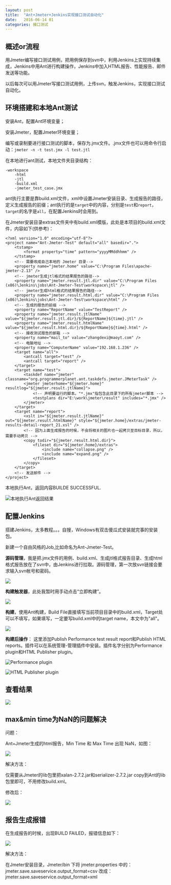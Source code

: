 ```yaml
---
layout: post
title:  "Ant+Jmeter+Jenkins实现接口测试自动化"
date:   2016-06-14 01
categories: 接口测试
---
```




## 概述or流程 ##

用Jmeter编写接口测试用例，把用例保存到svn中，利用Jenkins上实现持续集成，Jenkins中用Ant进行构建操作，Jenkins中加入HTML报告、性能报告、邮件发送等功能。

以后每次可以用Jmeter写接口测试用例，上传svn，触发Jenkins，实现接口测试自动化。

## 环境搭建和本地Ant测试 ##

安装Ant，配置Ant环境变量；

安装Jmeter，配置Jmeter环境变量；

编写或录制要进行接口测试的脚本，保存为.jmx文件。.jmx文件也可以用命令行启动：`jmeter -n -t test.jmx -l test.jtl`

在本地进行ant测试，本地文件夹目录结构：

	-workspace
		-html
		-jtl
		-build.xml
		-jmeter_test_case.jmx

ant执行主要是靠build.xml文件，xml中设置Jmeter安装目录、生成报告的路径，定义生成报告的前缀；ant执行的是`target`中的内容，分别是`test`和`report`，`target`的名字是`all`，在配置Jenkins时会用到。

在Jmeter安装目录extras文件夹中有build.xml模版，此处是本项目的build.xml文件，内容如下(供参考)：

	<?xml version="1.0" encoding="utf-8"?>
	<project name="Ant-Jmeter-Test" default="all" basedir=".">
	    <tstamp>
	        <format property="time" pattern="yyyyMMddhhmm" />
	    </tstamp>
	    <!-- 需要改成自己本地的 Jmeter 目录-->
	    <property name="jmeter.home" value="C:\Program Files\apache-jmeter-2.13" />
	    <!-- jmeter生成jtl格式的结果报告的路径-->
	    <property name="jmeter.result.jtl.dir" value="C:\Program Files (x86)\Jenkins\jobs\Ant-Jmeter-Test\workspace\jtl" />
	    <!-- jmeter生成html格式的结果报告的路径-->
	    <property name="jmeter.result.html.dir" value="C:\Program Files (x86)\Jenkins\jobs\Ant-Jmeter-Test\workspace\html" />
	    <!-- 生成的报告的前缀 -->
	    <property name="ReportName" value="TestReport" />
	    <property name="jmeter.result.jtlName" value="${jmeter.result.jtl.dir}/${ReportName}${time}.jtl" />
	    <property name="jmeter.result.htmlName" value="${jmeter.result.html.dir}/${ReportName}${time}.html" />
	    <!-- 接收测试报告的邮箱 -->
	    <property name="mail_to" value="zhangdexi@maoyt.com" />
	    <!-- 电脑地址 -->
	    <property name="ComputerName" value="192.168.1.236" />
	    <target name="all">
	        <antcall target="test" />
	        <antcall target="report" />
	    </target>
	    <target name="test">
	        <taskdef name="jmeter" classname="org.programmerplanet.ant.taskdefs.jmeter.JMeterTask" />
	        <jmeter jmeterhome="${jmeter.home}" resultlog="${jmeter.result.jtlName}">
	            <!-- 声明要运行的脚本。"*.jmx"指包含此目录下的所有jmeter脚本 -->
	            <testplans dir="E:\work\jmeter\result" includes="*.jmx" />
	        </jmeter>
	    </target>
	    <target name="report">
	        <xslt in="${jmeter.result.jtlName}" out="${jmeter.result.htmlName}" style="${jmeter.home}/extras/jmeter-results-detail-report_21.xsl" />
	        <!-- 因为上面生成报告的时候，不会将相关的图片也一起拷贝至目标目录，所以，需要手动拷贝 -->
	        <copy todir="${jmeter.result.html.dir}">
	            <fileset dir="${jmeter.home}/extras">
	                <include name="collapse.png" />
	                <include name="expand.png" />
	            </fileset>
	        </copy>
	    </target>
	    <!-- 发送邮件 -->
	</project>

本地执行Ant，返回内容BUILDE SUCCESSFUL.

![本地执行Ant返回结果](http://7fvd6e.com1.z0.glb.clouddn.com/%E6%9C%AC%E5%9C%B0Ant.jpg)

## 配置Jenkins ##

搭建Jenkins，太多教程。。。自搜，Windows有双击傻瓜式安装就完事的安装包。

新建一个自由风格的Job,比如命名为Ant-Jmeter-Test。

**源码管理**，我是把.jmx文件的用例、build.xml、生成jtl格式报告目录、生成html格式报告放在了svn中，由Jenkins进行拉取。源码管理，第一次放svn链接会要求输入svn帐号和密码。

![](http://7fvd6e.com1.z0.glb.clouddn.com/Jenkins%E6%BA%90%E7%A0%81%E7%AE%A1%E7%90%86.jpg)

**构建触发器**，此处我暂时用手动点击“立即构建”。

![](http://7fvd6e.com1.z0.glb.clouddn.com/Jenkins%E6%9E%84%E5%BB%BA%E8%A7%A6%E5%8F%91%E5%99%A8.jpg)

**构建**，使用Ant构建，Build File直接填写当前项目目录中的build.xml，Target处可以不填写，如果填写，一定要写build.xml中的target name，本文中为"all"。

![](http://7fvd6e.com1.z0.glb.clouddn.com/Jenkins%E6%9E%84%E5%BB%BA.jpg)

**构建后操作**：
这里添加Publish Performance test result report和Publish HTML reports。插件可以在系统管理-管理插件中安装。插件名字分别为Performance plugin和HTML Publisher plugin。

![Performance plugin](http://7fvd6e.com1.z0.glb.clouddn.com/Jenkins-Publish-Performance-test-result-report.jpg)

![HTML Publisher plugin](http://7fvd6e.com1.z0.glb.clouddn.com/Jenkins-Publish-HTML-reports.jpg)

## 查看结果 ##

![](http://7fvd6e.com1.z0.glb.clouddn.com/Jenkins-console-output.jpg)



## max&min time为NaN的问题解决 ##

问题：

Ant+Jmeter生成的html报告，Min Time 和 Max Time 出现 NaN，如图：

![](http://7fvd6e.com1.z0.glb.clouddn.com/Min&MaxTime-NaN.jpg)

解决方法：

仅需要从Jmeter的lib包里把xalan-2.7.2.jar和serializer-2.7.2.jar copy到Ant的lib包里即可，不用修改build.xml。

修改后：

![](http://7fvd6e.com1.z0.glb.clouddn.com/Min&MaxTime-NaN.jpg)

## 报告生成报错 ##

在生成报告的时候，出现BUILD FAILED，报错信息如下：

![](http://7fvd6e.com1.z0.glb.clouddn.com/%E6%8A%A5%E5%91%8A%E5%87%BA%E9%94%99xml.jpg)

解决方法：

在Jmeter安装目录，Jmeter/bin 下将 jmeter.properties 中的：
jmeter.save.saveservice.output_format=csv
改成：
jmeter.save.saveservice.output_format=xml


